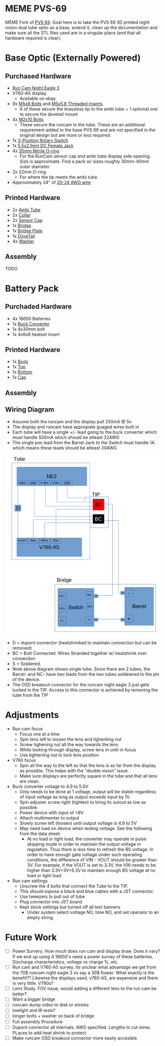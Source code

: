 # MEME PVS-69

MEME Fork of [PVS 69](https://github.com/knack-tactical/PVS-69/tree/main). Goal here is to take the PVS 69 3D printed night vision dual tube optic as a base, extend it, clean up the documentation and make sure all the STL files used are in a singular place (and that all hardware required is clear).

# Base Optic (Externally Powered)

## Purchased Hardware

* [Run Cam Night Eagle 3](https://www.amazon.com/RunCam-Night-Camera-1000TVL-Support/dp/B09JVG2D5W/ref=sr_1_1?crid=3EEEQCPADZRAB&keywords=runcam+night+eagle&qid=1688258380&s=electronics&sprefix=runcam+night+eagle+%2Celectronics%2C288&sr=1-1&ufe=app_do%3Aamzn1.fos.006c50ae-5d4c-4777-9bc0-4513d670b6bc)
* V760-A5 display.
    * Available on ebay.
* 9x [M5x8 Bolts](https://amzn.to/3EyraZz) and [M5x5.8 Threaded Inserts](https://amzn.to/3E0fzRt)
    * 8 of these secure the brassless tip to the ambi tube + 1 optional one to secure the dovetail mount
* 4x [M2x10 Bolts](https://www.amazon.com/DYWISHKEY-Pieces-Stainless-Button-Screws/dp/B07W5HBRMP/ref=sr_1_4?keywo-rds=M2+x+10+bolts&qid=1688257184&sr=8-4)
    * These secure the runcam to the tube. These are an additional requirement added to the base PVS 69 and are not specified in the original design but are more or less required.
* 1x [3-Position Rotary Switch](https://amzn.to/3TspGUS)
* 1x [5.5x2.1mm DC Female Jack](https://amzn.to/3KLofNA)
* 4x [35mm Nitrile O-ring](https://amzn.to/3fVgjz8)
    * For the RunCam sensor cap and ambi tube display side opening. Size is approximate. Find a pack w/ sizes roughly 30mm-40mm outer diameter.
* 2x 22mm O-ring
    * For where the tip meets the ambi tube.
* Approximately 24" of [20-24 AWG wire](https://amzn.to/3EoQ5yn)

## Printed Hardware

* 2x [Ambi Tube](./STLs/Ambi%20tube.stl)
* 2x [Collar](./STLs/FOXTROT%20Collar_V760.stl)
* 2x [Sensor Cap](./STLs/RunCam%20sensor%20cap.stl)
* 1x [Bridge](./STLs/FOXTROT%20Gen4%20Bridge%20Body.stl)
* 1x [Bridge Plate](./STLs/FOXTROT%20Gen4%20Bridge%20Frontplate.stl)
* 1x [DoveTail](./STLs/Dovetail.stl)
* 4x [Washer](./STLs/FOXTROT%20Printable%20Washer.stl)

## Assembly

TODO

# Battery Pack

## Purchaded Hardware
* 4x 18650 Batteries
* 1x [Buck Converter](https://amzn.to/3KSzHHf)
* 1x 4x30mm bolt
* 1x 4x6x8 heatset insert

## Printed Hardware
* 1x [Body](./STLs/Battery_Box/18650_Body.3mf)
* 1x [Top](./STLs/Battery_Box/Top.3mf)
* 1x [Bottom](./STLs/Battery_Box/Bottom.3mf)
* 1x [Cap](./STLs/Battery_Box/Cap.stl)

## Assembly

## Wiring Diagram

* Assume both the runcam and the display pull 250mA @ 5v
* The display and runcam have appropiate guaged wires built in
* Each tube will have a single +/- lead going to the buck converter which must handle 500mA which should be atleast 22AWG
* The single pos lead from the Barrel Jack to the Switch must handle 1A which means these leads should be atleast 20AWG

![altext](./Data_Sheets/Base_Wiring.png)

* D  = dupont connector (heatshrinked to maintain connection but can be removed)
* BC = Butt Connected. Wires Stranded together w/ heatshrink over connection
* S = Soldiered.
* Note above diagram shows single tube. Since there are 2 tubes, the Barrel- and NC- have two leads from the two tubes soldeiered to the pin of the device.
* The OSD breakout connector for the runcam night eagle 3 just gets tucked in the TIP. Access to this connector is achieved by removing the tube from the TIP

# Adjustments

* Run cam focus
    * Focus one at a time
    * Spin lens left to loosen the lens and tighenting nut
    * Screw tighening nut all the way towards the lens
    * While looking through display, screw lens in until in focus
    * Use tightening nut to lock lens position
* V760 focus
    * Spin all the way to the left so that the lens is as far from the display as possible. This helps with the "double vision" issue.
    * Make sure displays are perfectly square in the tube and that all lens are clean.
* Buck converter voltage to 4.9 to 5.0V
    * Only needs to be done at 1 voltage, output will be stable regardless of input voltage as long as output exceeds input by 1V.
    * Spin adjuster screw right (tighten) to bring its outout as low as possible.
    * Power device with input of >8V
    * Attach multimemter to output
    * Slowly screw left (loosen) until output voltage is 4.9 to 5V
    * May need load on device when testing voltage. See the following from the data sheet:
        * At no load or light load, the converter may operate in pulse skipping mode in order to maintain the output voltage in regulation. Thus there is less time to refresh the BS voltage. In order to have enough gate voltage under such operating conditions, the difference of VIN - VOUT should be greater than 3V. For example, if the VOUT is set to 3.3V, the VIN needs to be higher than 3.3V+3V=6.3V to maintain enough BS voltage at no load or light load.
* Run cam settings
    * Unscrew the 4 bolts that connect the Tube to the TIP.
    * This should expose a black and blue cables with a JST connector.
    * Use tweezers to pull out of tube
    * Plug connector into JST board.
    * Kept stock settings but turned off all text banners
        * Under system select voltage NO, time NO, and set operator to an empty string.

# Future Work

* [ ] Power Survery. How much does run cam and display draw. Does it vary? If we end up using 4 18650's need a power survey of these batteries. Discharge characteristics, voltage vs charge %, etc.
* [ ] Run cam and V760-A5 survey.  Its unclear what advantage we get from the 70$ runcam night eagle 3 vs say a 30$ foxeer. What exactly is the benefit?? Likewise the displays used, v760-A5, are expensive and there is very little. V780s?
* [ ] Lens Study. FOV issue, would adding a different lens to the run cam be better?
* [ ] Want a bigger bridge
* [ ] runcam dump video to disk or wirelss
* [ ] lowlight and IR tests?
* [ ] longer bolts + washer on back of bridge
* [ ] Full assembly Procedure
* [ ] Dupont connector all internals. AWG specified. Lengths to cut wires. PLaces to add heat shrink to protect
* [ ] Make runcam OSD breakout connector more easily accesible